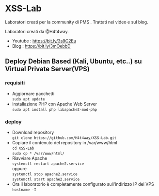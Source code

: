 # XSS-Lab

Laboratori creati per la community di PMS .
Trattati nei video e sul blog.  

Laboratori creati da @H4t4way.  

+ Youtube : https://bit.ly/3s9C2Eu  
+ Blog : https://bit.ly/3mOebbD  

## Deploy Debian Based (Kali, Ubuntu, etc..) su Virtual Private Server(VPS)

### requisiti

- Aggiornare pacchetti  
```sudo apt update```
- Installazione PHP con Apache Web Server  
```sudo apt install php libapache2-mod-php```

### deploy
- Download repository  
```git clone https://github.com/H4t4way/XSS-Lab.git```
- Copiare il contenuto del repository in /var/www/html  
```cd XSS-Lab```  
```sudo cp * /var/www/html/```
- Riavviare Apache  
```systemctl restart apache2.service```  
oppure  
```systemctl stop apache2.service```    
```systemctl start apache2.service```  
- Ora il laboratorio è completamente configurato sull'indirizzo IP del VPS  
```hostname -I```  
